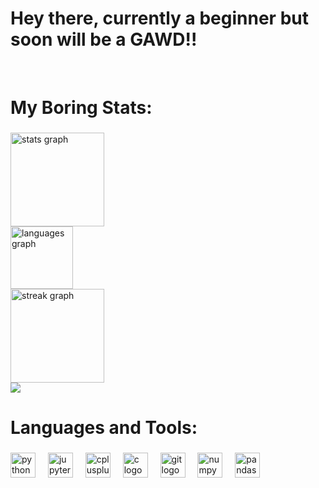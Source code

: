 # Hey there, currently a beginner but soon will be a GAWD!!

<br clear="both">

###

<h1 align="left">My Boring Stats:</h1>

###

<div align="left">
  <img src="https://github-readme-stats.vercel.app/api?username=MananJain39&hide_title=false&hide_rank=false&show_icons=true&include_all_commits=true&count_private=true&disable_animations=false&theme=chartreuse-dark&locale=en&hide_border=true&order=1" height="150" alt="stats graph" /> <br>
  <img src="https://github-readme-stats.vercel.app/api/top-langs?username=MananJain39&locale=en&hide_title=false&layout=compact&card_width=320&langs_count=5&theme=chartreuse-dark&hide_border=true&order=2" height="100" alt="languages graph" /> <br>
  <img src="https://streak-stats.demolab.com?user=MananJain39&locale=en&mode=daily&theme=chartreuse-dark&hide_border=true&border_radius=5&order=3" height="150" alt="streak graph"  />
</div>
<img src="https://github-readme-stats.vercel.app/api/wakatime?username=MananJain39&hide_border=true&theme=chartreuse-dark&layout=compact" />


###

<h1 align="left">Languages and Tools:</h1>

###

<div align="left">
  <img src="https://cdn.jsdelivr.net/gh/devicons/devicon/icons/python/python-original.svg" height="40" alt="python logo"  />
  <img width="12" />
  <img src="https://cdn.jsdelivr.net/gh/devicons/devicon/icons/jupyter/jupyter-original-wordmark.svg" height="40" alt="jupyter logo"  />
  <img width="12" />
  <img src="https://cdn.jsdelivr.net/gh/devicons/devicon/icons/cplusplus/cplusplus-original.svg" height="40" alt="cplusplus logo"  />
  <img width="12" />
  <img src="https://cdn.jsdelivr.net/gh/devicons/devicon/icons/c/c-original.svg" height="40" alt="c logo"  />
  <img width="12" />
  <img src="https://cdn.jsdelivr.net/gh/devicons/devicon/icons/git/git-original.svg" height="40" alt="git logo"  />
  <img width="12" />
  <img src="https://cdn.jsdelivr.net/gh/devicons/devicon/icons/numpy/numpy-original-wordmark.svg" height="40" alt="numpy logo"  />
  <img width="12" />
  <img src="https://cdn.jsdelivr.net/gh/devicons/devicon/icons/pandas/pandas-original-wordmark.svg" height="40" alt="pandas logo"  />
</div>

###

 <!--START_SECTION:waka-->
<!--END_SECTION:waka-->

###
